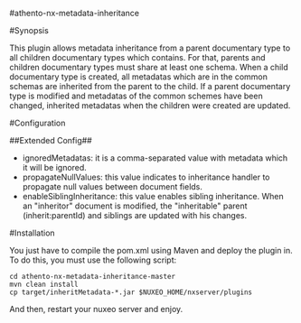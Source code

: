 #athento-nx-metadata-inheritance

#Synopsis

This plugin allows metadata inheritance from a parent documentary type to all children documentary types which contains. For that, parents and children documentary types must share at least one schema. When a child documentary type is created, all metadatas which are in the common schemas are inherited from the parent to the child. If a parent documentary type is modified and metadatas of the common schemes have been changed, inherited metadatas when the children were created are updated.

#Configuration

##Extended Config##
* ignoredMetadatas: it is a comma-separated value with metadata which it will be ignored.
* propagateNullValues: this value indicates to inheritance handler to propagate null values between document fields.
* enableSiblingInheritance: this value enables sibling inheritance. When an "inheritor" document is modified, the "inheritable" parent (inherit:parentId) and siblings are updated with his changes.

#Installation

You just have to compile the pom.xml using Maven and deploy the plugin in. To do this, you must use the following script:

	cd athento-nx-metadata-inheritance-master
	mvn clean install
	cp target/inheritMetadata-*.jar $NUXEO_HOME/nxserver/plugins

And then, restart your nuxeo server and enjoy.







